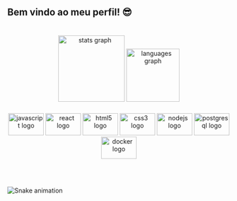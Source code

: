 <h2 align="left">Bem vindo ao meu perfil! 😎</h2>

###

<br clear="both">

<div align="center">
  <img src="https://github-readme-stats.vercel.app/api?hide_title=false&hide_rank=false&show_icons=true&include_all_commits=true&count_private=true&disable_animations=false&theme=github_dark&locale=en&hide_border=true&username=Ekheinn" height="150" alt="stats graph"  />
  <img src="https://github-readme-stats.vercel.app/api/top-langs?locale=pt-br&hide_title=false&layout=compact&card_width=320&langs_count=5&theme=github_dark&hide_border=true&username=Ekheinn" height="120" alt="languages graph"  />
</div>

###

<div align="center">
  <img src="https://cdn.jsdelivr.net/gh/devicons/devicon/icons/javascript/javascript-original.svg" height="50" width="80" alt="javascript logo"  />
  <img src="https://cdn.jsdelivr.net/gh/devicons/devicon/icons/react/react-original.svg" height="50" width="80" alt="react logo"  />
  <img src="https://cdn.jsdelivr.net/gh/devicons/devicon/icons/html5/html5-plain.svg" height="50" width="80" alt="html5 logo"  />
  <img src="https://cdn.jsdelivr.net/gh/devicons/devicon/icons/css3/css3-plain.svg" height="50" width="80" alt="css3 logo"  />
  <img src="https://cdn.jsdelivr.net/gh/devicons/devicon/icons/nodejs/nodejs-plain.svg" height="50" width="80" alt="nodejs logo"  />
  <img src="https://cdn.jsdelivr.net/gh/devicons/devicon/icons/postgresql/postgresql-original.svg" height="50" width="80" alt="postgresql logo"  />
  <img src="https://cdn.jsdelivr.net/gh/devicons/devicon/icons/docker/docker-original.svg" height="50" width="80" alt="docker logo"  />
</div>

###

<br clear="both">


###

  ![Snake animation](https://github.com/ekheinn/ekheinn/blob/output/github-contribution-grid-snake.svg)

###
